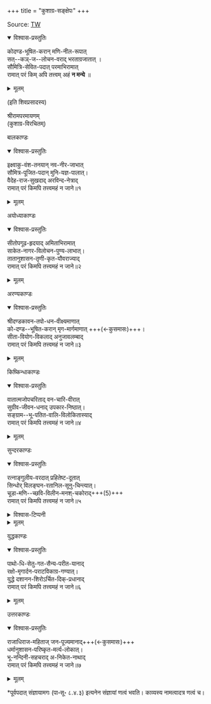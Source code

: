 +++
title = "कुशाग्र-सङ्क्षेपः"
+++

Source: [TW](https://groups.google.com/g/bvparishat/c/pyt3gM3NWNU)

<details open><summary>विश्वास-प्रस्तुतिः</summary>

कोदण्ड-भूषित-करान् मणि-नील-रूपात्  
सत्--कञ्-ज--लोचन-वराद् भरताग्रजातात् ।  
सौमित्रि-सेवित-पदात् परमाभिरामात्  
रामात् परं किम् अपि तत्त्वम् अहं **न मन्ये** ॥  
</details>

<details><summary>मूलम्</summary>

कोदण्डभूषितकरान्मणिनीलरूपात्  
सत्कञ्जलोचनवराद्भरताग्रजातात् ।  
सौमित्रिसेवितपदात्परमाभिरामात्  
रामात्परं किमपि तत्त्वमहं न मन्ये ॥  
</details>


(इति शिवप्रसादस्य)  

श्रीरामपरमायणम्  
(कुशाग्र-विरचितम्)  

बालकाण्डः  

<details open><summary>विश्वास-प्रस्तुतिः</summary>

इक्ष्वाकु-वंश-तनयान् नव-नीर-जाभात्  
सौमित्र-पूजित-पदान् मुनि-यज्ञ-पालात्।  
वैदेह-राज-सुखदाद् अरविन्द-नेत्राद्  
रामात् परं किमपि तत्त्वमहं न जाने॥१  
</details>

<details><summary>मूलम्</summary>

इक्ष्वाकुवंशतनयान्नवनीरजाभात्  
सौमित्रपूजितपदान्मुनियज्ञपालात्।  
वैदेहराजसुखदादरविन्दनेत्राद्  
रामात् परं किमपि तत्त्वमहं न जाने॥१  
</details>


अयोध्याकाण्डः  

<details open><summary>विश्वास-प्रस्तुतिः</summary>

सीतोपगूढ-हृदयाद् अमिताभिरामात्  
साकेत-नागर-विलोचन-पुण्य-लाभात्।  
तातानुशासन-तृणी-कृत-यौवराज्याद्  
रामात् परं किमपि तत्त्वमहं न जाने॥२
</details>

<details><summary>मूलम्</summary>

सीतोपगूढहृदयादमिताभिरामात्  
साकेतनागरविलोचनपुण्यलाभात्।  
तातानुशासनतृणीकृतयौवराज्याद्  
रामात् परं किमपि तत्त्वमहं न जाने॥२
</details>
  

अरण्यकाण्डः  

<details open><summary>विश्वास-प्रस्तुतिः</summary>

श्रीदण्डकावन-तपो-धन-वीक्ष्यमाणात्  
को-दण्ड--भूषित-करान् मृग-मार्गमाणात् +++(←कुसमासः)+++।  
सीता-वियोग-विकलाद् अनुजावलम्बाद्  
रामात् परं किमपि तत्त्वमहं न जाने॥३  
</details>

<details><summary>मूलम्</summary>

श्रीदण्डकावनतपोधनवीक्ष्यमाणात्  
कोदण्डभूषितकरान्मृगमार्गमाणात्।  
सीतावियोगविकलादनुजावलम्बाद्  
रामात् परं किमपि तत्त्वमहं न जाने॥३  
</details>


किष्किन्धाकाण्डः  

<details open><summary>विश्वास-प्रस्तुतिः</summary>

वातात्मजोपचरिताद् वन-चारि-वीरात्  
सुग्रीव-जीवन-धनाद् उपकार-निष्ठात्।  
सङ्ग्राम--भू-पतित-वालि-विलोकितास्याद्  
रामात् परं किमपि तत्त्वमहं न जाने॥४  
</details>

<details><summary>मूलम्</summary>

वातात्मजोपचरिताद् वनचारिवीरात्  
सुग्रीवजीवनधनादुपकारनिष्ठात्।  
सङ्ग्रामभूपतितवालिविलोकितास्याद्  
रामात् परं किमपि तत्त्वमहं न जाने॥४  
</details>


सुन्दरकाण्डः  

<details open><summary>विश्वास-प्रस्तुतिः</summary>

रत्नाङ्गुलीय-वरदात् प्रहितेष्ट-दूतात्  
सिन्धोर् विलङ्घन-रतानिल-सूनु-चिन्त्यात्।  
चूडा-मणि--च्छवि-विलीन-मनश्-चकोराद्+++(5)+++  
रामात् परं किमपि तत्त्वमहं न जाने॥५  
</details>

<details><summary>विश्वास-टिप्पनी</summary>

समस्तपदैकदेशेनान्वयो न प्रशस्तः
</details>


<details><summary>मूलम्</summary>

रत्नाङ्गुलीयवरदात् प्रहितेष्टदूतात्  
सिन्धोर्विलङ्घनरतानिलसूनुचिन्त्यात्।  
चूडामणिच्छविविलीनमनश्चकोराद्  
रामात् परं किमपि तत्त्वमहं न जाने॥५  
</details>


युद्धकाण्डः  

<details open><summary>विश्वास-प्रस्तुतिः</summary>

पाथो-धि-सेतु-गत-सैन्य-परीत-यानाद्  
रक्षो-मृगार्दन-पराटविकाग्र-गण्यात्।  
युद्धे दशानन-शिरोऽर्चित-दिक्-प्रधानाद्  
रामात् परं किमपि तत्त्वमहं न जाने॥६  
</details>

<details><summary>मूलम्</summary>

पाथोधिसेतुगतसैन्यपरीतयानाद्  
रक्षोमृगार्दनपराटविकाग्रगण्यात्।  
युद्धे दशाननशिरोऽर्चितदिक्प्रधानाद्  
रामात् परं किमपि तत्त्वमहं न जाने॥६  
</details>


उत्तरकाण्डः  

<details open><summary>विश्वास-प्रस्तुतिः</summary>

राजाधिराज-महिताज् जन-पूज्यमानाद्+++(←कुसमासः)+++  
धर्मानुशासन-परिष्कृत-मर्त्य-लोकात्।  
भू-नन्दिनी-सहचराद् अ-निकेत-नाथाद्  
रामात् परं किमपि तत्त्वमहं न जाने॥७  
</details>

<details><summary>मूलम्</summary>

राजाधिराज-महिताज् जन-पूज्यमानाद्  
धर्मानुशासनपरिष्कृतमर्त्यलोकात्।  
भूनन्दिनीसहचरादनिकेतनाथाद्  
रामात् परं किमपि तत्त्वमहं न जाने॥७  
</details>


*पूर्वपदात् संज्ञायामगः (पा॰सू॰ ८.४.३) इत्यनेन संज्ञायां णत्वं भवति। काव्यस्य नामत्वादत्र णत्वं च।  